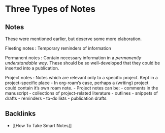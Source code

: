# Three Types of Notes



## Notes

These were mentioned earlier, but deserve some more elaboration.

Fleeting notes
: Temporary reminders of information

Permanent notes
: Contain necessary information in a _permanently understandable way_. These should be so well-developed that they could be inserted into a publication.

Project notes
: Notes which are relevant only to a specific project. Kept in a project-specific place
    -   In org-roam&rsquo;s case, perhaps a (writing) project could contain it&rsquo;s own roam note.
    -   Project notes can be:
        -   comments in the manuscript
        -   collections of project-related literature
        -   outlines
        -   snippets of drafts
        -   reminders
        -   to-do lists
        -   publication drafts


## Backlinks

-   [[How To Take Smart Notes]]
